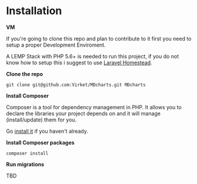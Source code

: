 # Installation


**VM**

If you're going to clone this repo and plan to contribute to it first you need to setup a proper Development Enviroment.

A LEMP Stack with PHP 5.6+ is needed to run this project, if you do not know how to setup this i suggest to use [Laravel Homestead](https://www.youtube.com/watch?v=tbPGuikTzKk).


**Clone the repo**

```
git clone git@github.com:Virket/MDcharts.git MDcharts
```

**Install Composer**

Composer is a tool for dependency management in PHP. It allows you to declare the libraries your project depends on and it will manage (install/update) them for you.

Go [install it](https://getcomposer.org/doc/00-intro.md) if you haven't already.


**Install Composer packages**

```
composer install
```

**Run migrations**

TBD
